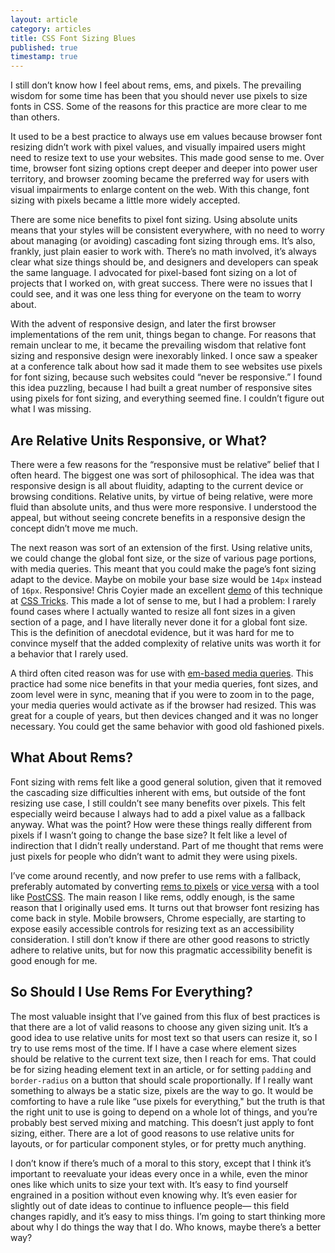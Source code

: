 ```yaml
---
layout: article
category: articles
title: CSS Font Sizing Blues
published: true
timestamp: true
---
```


I still don’t know how I feel about rems, ems, and pixels. The prevailing wisdom for some time has been that you should never use pixels to size fonts in CSS. Some of the reasons for this practice are more clear to me than others.

It used to be a best practice to always use em values because browser font resizing didn’t work with pixel values, and visually impaired users might need to resize text to use your websites. This made good sense to me. Over time, browser font sizing options crept deeper and deeper into power user territory, and browser zooming became the preferred way for users with visual impairments to enlarge content on the web. With this change, font sizing with pixels became a little more widely accepted.

There are some nice benefits to pixel font sizing. Using absolute units means that your styles will be consistent everywhere, with no need to worry about managing (or avoiding) cascading font sizing through ems. It’s also, frankly, just plain easier to work with. There’s no math involved, it’s always clear what size things should be, and designers and developers can speak the same language. I advocated for pixel-based font sizing on a lot of projects that I worked on, with great success. There were no issues that I could see, and it was one less thing for everyone on the team to worry about.

With the advent of responsive design, and later the first browser implementations of the rem unit, things began to change. For reasons that remain unclear to me, it became the prevailing wisdom that relative font sizing and responsive design were inexorably linked. I once saw a speaker at a conference talk about how sad it made them to see websites use pixels for font sizing, because such websites could “never be responsive.” I found this idea puzzling, because I had built a great number of responsive sites using pixels for font sizing, and everything seemed fine. I couldn’t figure out what I was missing.

## Are Relative Units Responsive, or What?

There were a few reasons for the “responsive must be relative” belief that I often heard. The biggest one was sort of philosophical. The idea was that responsive design is all about fluidity, adapting to the current device or browsing conditions. Relative units, by virtue of being relative, were more fluid than absolute units, and thus were more responsive. I understood the appeal, but without seeing concrete benefits in a responsive design the concept didn’t move me much.

The next reason was sort of an extension of the first. Using relative units, we could change the global font size, or the size of various page portions, with media queries. This meant that you could make the page’s font sizing adapt to the device. Maybe on mobile your base size would be `14px` instead of `16px`. Responsive! Chris Coyier made an excellent [demo](https://css-tricks.com/rems-ems/) of this technique at [CSS Tricks](https://css-tricks.com/). This made a lot of sense to me, but I had a problem: I rarely found cases where I actually wanted to resize all font sizes in a given section of a page, and I have literally never done it for a global font size. This is the definition of anecdotal evidence, but it was hard for me to convince myself that the added complexity of relative units was worth it for a behavior that I rarely used.

A third often cited reason was for use with [em-based media queries](http://blog.cloudfour.com/the-ems-have-it-proportional-media-queries-ftw/). This practice had some nice benefits in that your media queries, font sizes, and zoom level were in sync, meaning that if you were to zoom in to the page, your media queries would activate as if the browser had resized. This was great for a couple of years, but then devices changed and it was no longer necessary. You could get the same behavior with good old fashioned pixels.

## What About Rems?

Font sizing with rems felt like a good general solution, given that it removed the cascading size difficulties inherent with ems, but outside of the font resizing use case, I still couldn’t see many benefits over pixels. This felt especially weird because I always had to add a pixel value as a fallback anyway. What was the point? How were these things really different from pixels if I wasn’t going to change the base size? It felt like a level of indirection that I didn’t really understand. Part of me thought that rems were just pixels for people who didn’t want to admit they were using pixels.

I’ve come around recently, and now prefer to use rems with a fallback, preferably automated by converting [rems to pixels](https://github.com/robwierzbowski/node-pixrem) or [vice versa](https://github.com/cuth/postcss-pxtorem) with a tool like [PostCSS](https://github.com/postcss/postcss). The main reason I like rems, oddly enough, is the same reason that I originally used ems. It turns out that browser font resizing has come back in style. Mobile browsers, Chrome especially, are starting to expose easily accessible controls for resizing text as an accessibility consideration. I still don’t know if there are other good reasons to strictly adhere to relative units, but for now this pragmatic accessibility benefit is good enough for me.

## So Should I Use Rems For Everything?

The most valuable insight that I’ve gained from this flux of best practices is that there are a lot of valid reasons to choose any given sizing unit. It’s a good idea to use relative units for most text so that users can resize it, so I try to use rems most of the time. If I have a case where element sizes should be relative to the current text size, then I reach for ems. That could be for sizing heading element text in an article, or for setting `padding` and `border-radius` on a button that should scale proportionally. If I really want something to always be a static size, pixels are the way to go. It would be comforting to have a rule like “use pixels for everything," but the truth is that the right unit to use is going to depend on a whole lot of things, and you’re probably best served mixing and matching. This doesn’t just apply to font sizing, either. There are a lot of good reasons to use relative units for layouts, or for particular component styles, or for pretty much anything.

I don’t know if there’s much of a moral to this story, except that I think it’s important to reevaluate your ideas every once in a while, even the minor ones like which units to size your text with. It’s easy to find yourself engrained in a position without even knowing why. It’s even easier for slightly out of date ideas to continue to influence people&mdash; this field changes rapidly, and it’s easy to miss things. I’m going to start thinking more about why I do things the way that I do. Who knows, maybe there’s a better way?
